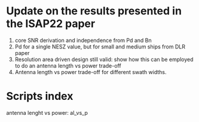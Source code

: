 # Update on the results presented in the ISAP22 paper
1. core SNR derivation and independence from Pd and Bn
2. Pd for a single NESZ value, but for small and medium ships from DLR paper
3. Resolution area driven design still valid: show how this can be employed to do an antenna length vs power trade-off
4. Antenna length vs power trade-off for different swath widths.

# Scripts index
antenna lenght vs power: al_vs_p
